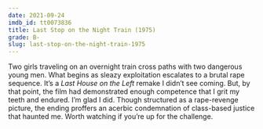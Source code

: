 ```yaml
---
date: 2021-09-24
imdb_id: tt0073836
title: Last Stop on the Night Train (1975)
grade: B-
slug: last-stop-on-the-night-train-1975
---
```


Two girls traveling on an overnight train cross paths with two dangerous young men. What begins as sleazy exploitation escalates to a brutal rape sequence. It’s a <span data-imdb-id="tt0068833">_Last House on the Left_</span> remake I didn’t see coming. But, by that point, the film had demonstrated enough competence that I grit my teeth and endured. I’m glad I did. Though structured as a rape-revenge picture, the ending proffers an acerbic condemnation of class-based justice that haunted me. Worth watching if you’re up for the challenge.